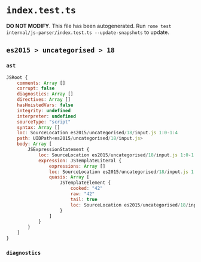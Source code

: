 # `index.test.ts`

**DO NOT MODIFY**. This file has been autogenerated. Run `rome test internal/js-parser/index.test.ts --update-snapshots` to update.

## `es2015 > uncategorised > 18`

### `ast`

```javascript
JSRoot {
	comments: Array []
	corrupt: false
	diagnostics: Array []
	directives: Array []
	hasHoistedVars: false
	integrity: undefined
	interpreter: undefined
	sourceType: "script"
	syntax: Array []
	loc: SourceLocation es2015/uncategorised/18/input.js 1:0-1:4
	path: UIDPath<es2015/uncategorised/18/input.js>
	body: Array [
		JSExpressionStatement {
			loc: SourceLocation es2015/uncategorised/18/input.js 1:0-1:4
			expression: JSTemplateLiteral {
				expressions: Array []
				loc: SourceLocation es2015/uncategorised/18/input.js 1:0-1:4
				quasis: Array [
					JSTemplateElement {
						cooked: "42"
						raw: "42"
						tail: true
						loc: SourceLocation es2015/uncategorised/18/input.js 1:1-1:3
					}
				]
			}
		}
	]
}
```

### `diagnostics`

```

```
